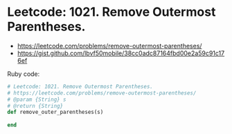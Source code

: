 # Leetcode: 1021. Remove Outermost Parentheses.


- https://leetcode.com/problems/remove-outermost-parentheses/
- https://gist.github.com/lbvf50mobile/38cc0adc87164fbd00e2a59c91c176ef

Ruby code:
```Ruby
# Leetcode: 1021. Remove Outermost Parentheses.
# https://leetcode.com/problems/remove-outermost-parentheses/
# @param {String} s
# @return {String}
def remove_outer_parentheses(s)
    
end
```